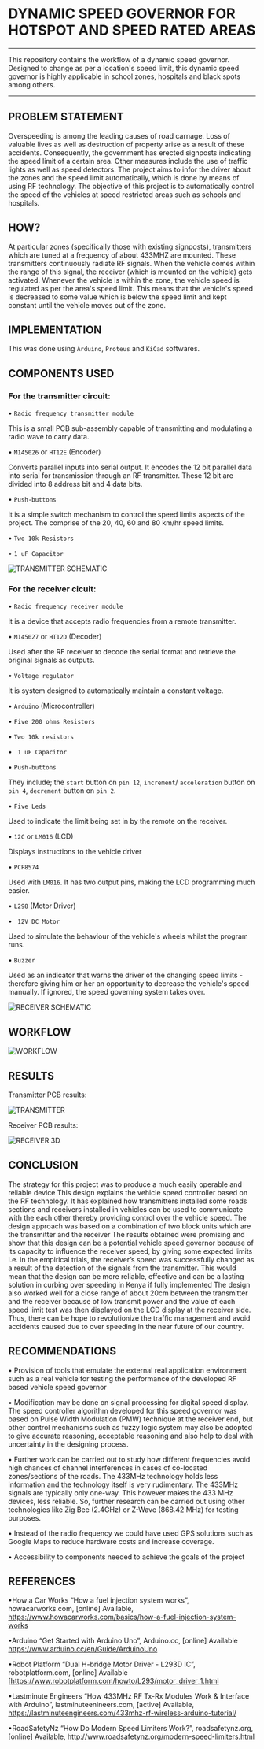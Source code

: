 # DYNAMIC SPEED GOVERNOR FOR HOTSPOT AND SPEED RATED AREAS

---
This repository contains the workflow of a dynamic speed governor. Designed to change as per a location's speed limit, this dynamic speed governor is highly applicable in school zones, hospitals and black spots among others. 

---

## PROBLEM STATEMENT
Overspeeding is among the leading causes of road carnage. Loss of valuable lives as well as destruction of property arise as a result of these accidents. Consequently, the government has erected signposts indicating the speed limit of a certain area. Other measures include the use of traffic lights as well as speed detectors. The project aims to infor  the driver about the zones and the speed limit automatically, which is done by means of using RF technology. The objective of this project is to 
automatically control the speed of the vehicles at speed restricted areas such as schools and hospitals.  

## HOW?
At particular zones (specifically those with existing signposts), transmitters which are tuned at a frequency of about 433MHZ are mounted. These transmitters continuously radiate RF signals. When the vehicle comes within the range of this signal, the receiver (which is mounted on the vehicle) gets activated. Whenever the vehicle is within the zone, the vehicle speed is regulated as per the area's speed limit. This means that the vehicle's speed is decreased to some value which is below the speed limit and kept constant until the vehicle moves out of the zone.

## IMPLEMENTATION
This was done using `Arduino`, `Proteus` and `KiCad` softwares. 

## COMPONENTS USED

### For the transmitter circuit: 

•	`Radio frequency transmitter module` 

This is a small PCB sub-assembly capable of transmitting and modulating a radio wave to carry data.

•	`M145026` or `HT12E` (Encoder)

Converts parallel inputs into serial output. It encodes the 12 bit parallel data into serial for transmission through an RF transmitter. These 12 bit are divided into 8 address bit and 4 data bits.

•	`Push-buttons` 

It is a simple switch mechanism to control the speed limits aspects of the project. The comprise of the 20, 40, 60 and 80 km/hr speed limits.

•   `Two 10k Resistors`

•   `1 uF Capacitor`

![TRANSMITTER SCHEMATIC](https://github.com/KaburaJ/Dynamic-Speed-Governor/blob/main/DEVELOPMENT/Images/TRANSMITTER-RECEIVER%20SIMULATION1.PNG)


### For the receiver cicuit:

•	`Radio frequency receiver module` 

It is a device that accepts radio frequencies from a remote transmitter.

•	`M145027` or `HT12D` (Decoder) 

Used after the RF receiver to decode the serial format and retrieve the original signals as outputs.

•	`Voltage regulator` 

It is system designed to automatically maintain a constant voltage.

•	`Arduino` (Microcontroller) 

•	`Five 200 ohms Resistors` 

•   `Two 10k resistors`

•   ` 1 uF Capacitor`

•	`Push-buttons` 

They include; the `start` button on `pin 12`, `increment`/ `acceleration` button on `pin 4`, `decrement` button on `pin 2`.

•	`Five Leds`

Used to indicate the limit being set in by the remote on the receiver. 

•   `12C` or `LM016` (LCD)

Displays instructions to the vehicle driver

•   `PCF8574`

Used with `LM016`. It has two output pins, making the LCD programming much easier.

•   `L298` (Motor Driver)


•   ` 12V DC Motor`

Used to simulate the behaviour of the vehicle's wheels whilst the program runs.

•   `Buzzer`

Used as an indicator that warns the driver of the changing speed limits - therefore giving him or her an opportunity to decrease the vehicle's speed manually. If ignored, the speed governing system takes over.

![RECEIVER SCHEMATIC](https://github.com/KaburaJ/Dynamic-Speed-Governor/blob/main/DEVELOPMENT/Images/TRANSMITTER-RECEIVER%20SIMULATION.PNG)


## WORKFLOW

![WORKFLOW](https://github.com/KaburaJ/Dynamic-Speed-Governor/blob/main/DEVELOPMENT/Images/PROCEDURE.PNG)

## RESULTS
Transmitter PCB results:

![TRANSMITTER](https://github.com/KaburaJ/Dynamic-Speed-Governor/blob/main/DEVELOPMENT/Images/TRANSMITTER.PNG)


Receiver PCB results:

![RECEIVER 3D](https://github.com/KaburaJ/Dynamic-Speed-Governor/blob/main/DEVELOPMENT/Images/RECEIVER.PNG)


## CONCLUSION

The strategy for this project was to produce a much easily operable and reliable device
This design explains the vehicle speed controller based on the RF technology. It has explained how transmitters installed some roads sections and receivers installed in vehicles can be used to communicate with the each other thereby providing control over the vehicle speed. The design approach was based on a combination of two block units which are the transmitter and the receiver
The results obtained were promising and show that this design can be a potential vehicle speed governor because of its capacity to influence the receiver speed, by giving some expected limits i.e. in the empirical trials, the receiver’s speed was successfully changed as a result of the detection of the signals from the transmitter. This would mean that the design can be more reliable, effective and can be a lasting solution in curbing over speeding in Kenya if fully implemented
The design also worked well for a close range of about 20cm between the transmitter and the receiver because of low transmit power and the value of each speed limit test was then displayed on the LCD display at the receiver side. 
Thus, there can be hope to revolutionize the traffic management and avoid accidents caused due to over speeding in the near future of our country.

## RECOMMENDATIONS
•	Provision of tools that emulate the external real application environment such as a real vehicle for testing the performance of the developed RF based vehicle speed governor

•	Modification may be done on signal processing for digital speed display. The speed controller algorithm developed for this speed governor was based on Pulse Width Modulation (PMW) technique at the receiver end, but other control mechanisms such as fuzzy logic system may also be adopted to give   accurate reasoning, acceptable reasoning and also help to deal with uncertainty in the designing process.

•	Further work can be carried out to study how different frequencies avoid high chances of channel interferences in cases of co-located zones/sections of the roads. The 433MHz technology holds less information and the technology itself is very rudimentary. The 433MHz signals are typically only one-way. This however makes the 433 MHz devices, less reliable. So, further research can be carried out using other technologies like Zig Bee (2.4GHz) or Z-Wave (868.42 MHz) for testing purposes.

•	Instead of the radio frequency we could have used GPS solutions such as Google Maps to reduce hardware costs and increase coverage.

•	Accessibility to components needed to achieve the goals of the project





## REFERENCES
•How a Car Works “How a fuel injection system works”, howacarworks.com, [online] Available, https://www.howacarworks.com/basics/how-a-fuel-injection-system-works 

•Arduino “Get Started with Arduino Uno”, Arduino.cc, [online] Available https://www.arduino.cc/en/Guide/ArduinoUno 

•Robot Platform “Dual H-bridge Motor Driver - L293D IC”, robotplatform.com, [online] Available [https://www.robotplatform.com/howto/L293/motor_driver_1.html 

•Lastminute Engineers “How 433MHz RF Tx-Rx Modules Work & Interface with Arduino”, lastminuteenineers.com, [active] Available, https://lastminuteengineers.com/433mhz-rf-wireless-arduino-tutorial/ 

•RoadSafetyNz “How Do Modern Speed Limiters Work?”, roadsafetynz.org, [online] Available, http://www.roadsafetynz.org/modern-speed-limiters.html
        
